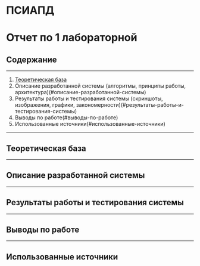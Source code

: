 # ПСИАПД
# Отчет по 1 лабораторной

## Содержание
---
1. [Теоретическая база](#теоретическая-база)
2. Описание разработанной системы (алгоритмы, принципы работы, архитектура)(#описание-разработанной-системы)
3. Результаты работы и тестирования системы (скриншоты, изображения, графики, закономерности)(#результаты-работы-и-тестирования-системы)
4. Выводы по работе(#выводы-по-работе)
5. Использованные источники(#использованные-источники)
---
## Теоретическая база

---
## Описание разработанной системы
---

## Результаты работы и тестирования системы
---
## Выводы по работе
---
## Использованные источники

